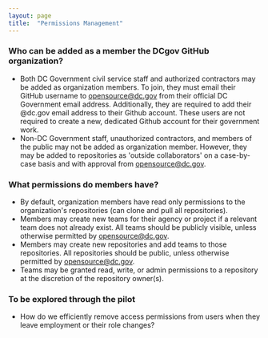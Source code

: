 ```yaml
---
layout: page
title:  "Permissions Management"
---
```


### Who can be added as a member the DCgov GitHub organization?
* Both DC Government civil service staff and authorized contractors may be added as organization members. To join, they must email their GitHub username to [opensource@dc.gov](mailto:opensource@dc.gov) from their official DC Government email address.  Additionally, they are required to add their @dc.gov email address to their Github account.  These users are not required to create a new, dedicated Github account for their government work.
* Non-DC Government staff, unauthorized contractors, and members of the public may not be added as organization member. However, they may be added to repositories as 'outside collaborators' on a case-by-case basis and with approval from [opensource@dc.gov](mailto:opensource@dc.gov).

### What permissions do members have?
* By default, organization members have read only permissions to the organization's repositories (can clone and pull all repositories).
* Members may create new teams for their agency or project if a relevant team does not already exist. All teams should be publicly visible, unless otherwise permitted by [opensource@dc.gov](mailto:opensource@dc.gov).
* Members may create new repositories and add teams to those repositories. All repositories should be public, unless otherwise permitted by [opensource@dc.gov](mailto:opensource@dc.gov).
* Teams may be granted read, write, or admin permissions to a repository at the discretion of the repository owner(s).

### To be explored through the pilot
* How do we efficiently remove access permissions from users when they leave employment or their role changes?